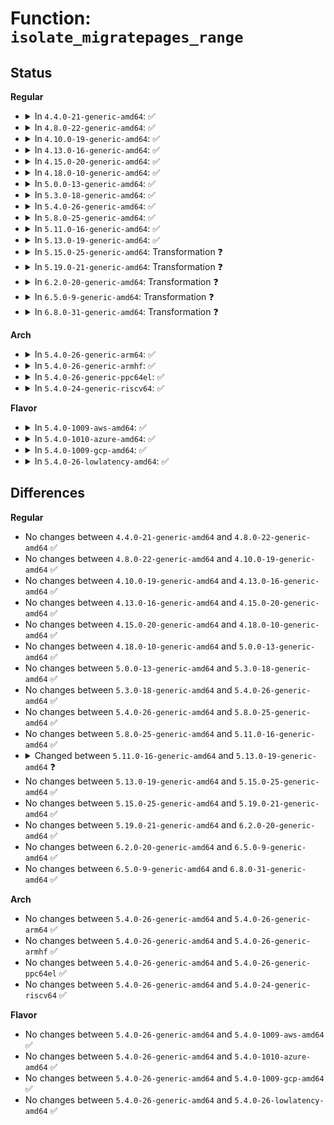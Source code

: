 # Function: <code>isolate_migratepages_range</code>

## Status
<b>Regular</b>
<ul>
<li>
<details>
<summary>In <code>4.4.0-21-generic-amd64</code>: ✅</summary>

```c
long unsigned int isolate_migratepages_range(struct compact_control * cc, long unsigned int start_pfn, long unsigned int end_pfn)
```

```json
{
  "name": "isolate_migratepages_range",
  "collision_type": "Unique Global",
  "inline_type": "No",
  "funcs": [
    {
      "addr": 18446744071580644080,
      "name": "isolate_migratepages_range",
      "external": true,
      "loc": "mm/compaction.c:863",
      "file": "mm/compaction.c",
      "inline": "seen, unknown",
      "caller_inline": [],
      "caller_func": [
        "mm/page_alloc.c:alloc_contig_range"
      ]
    }
  ],
  "symbols": [
    {
      "addr": 18446744071580644080,
      "name": "isolate_migratepages_range",
      "section": ".text",
      "bind": "STB_GLOBAL",
      "size": 196
    }
  ]
}
```
</details>
</li>
<li>
<details>
<summary>In <code>4.8.0-22-generic-amd64</code>: ✅</summary>

```c
long unsigned int isolate_migratepages_range(struct compact_control * cc, long unsigned int start_pfn, long unsigned int end_pfn)
```

```json
{
  "name": "isolate_migratepages_range",
  "collision_type": "Unique Global",
  "inline_type": "No",
  "funcs": [
    {
      "addr": 18446744071580749248,
      "name": "isolate_migratepages_range",
      "external": true,
      "loc": "mm/compaction.c:960",
      "file": "mm/compaction.c",
      "inline": "seen, unknown",
      "caller_inline": [],
      "caller_func": [
        "mm/page_alloc.c:alloc_contig_range"
      ]
    }
  ],
  "symbols": [
    {
      "addr": 18446744071580749248,
      "name": "isolate_migratepages_range",
      "section": ".text",
      "bind": "STB_GLOBAL",
      "size": 236
    }
  ]
}
```
</details>
</li>
<li>
<details>
<summary>In <code>4.10.0-19-generic-amd64</code>: ✅</summary>

```c
long unsigned int isolate_migratepages_range(struct compact_control * cc, long unsigned int start_pfn, long unsigned int end_pfn)
```

```json
{
  "name": "isolate_migratepages_range",
  "collision_type": "Unique Global",
  "inline_type": "No",
  "funcs": [
    {
      "addr": 18446744071580814848,
      "name": "isolate_migratepages_range",
      "external": true,
      "loc": "mm/compaction.c:952",
      "file": "mm/compaction.c",
      "inline": "seen, unknown",
      "caller_inline": [],
      "caller_func": [
        "mm/page_alloc.c:alloc_contig_range"
      ]
    }
  ],
  "symbols": [
    {
      "addr": 18446744071580814848,
      "name": "isolate_migratepages_range",
      "section": ".text",
      "bind": "STB_GLOBAL",
      "size": 193
    }
  ]
}
```
</details>
</li>
<li>
<details>
<summary>In <code>4.13.0-16-generic-amd64</code>: ✅</summary>

```c
long unsigned int isolate_migratepages_range(struct compact_control * cc, long unsigned int start_pfn, long unsigned int end_pfn)
```

```json
{
  "name": "isolate_migratepages_range",
  "collision_type": "Unique Global",
  "inline_type": "No",
  "funcs": [
    {
      "addr": 18446744071580855024,
      "name": "isolate_migratepages_range",
      "external": true,
      "loc": "mm/compaction.c:947",
      "file": "mm/compaction.c",
      "inline": "seen, unknown",
      "caller_inline": [],
      "caller_func": [
        "mm/page_alloc.c:alloc_contig_range"
      ]
    }
  ],
  "symbols": [
    {
      "addr": 18446744071580855024,
      "name": "isolate_migratepages_range",
      "section": ".text",
      "bind": "STB_GLOBAL",
      "size": 193
    }
  ]
}
```
</details>
</li>
<li>
<details>
<summary>In <code>4.15.0-20-generic-amd64</code>: ✅</summary>

```c
long unsigned int isolate_migratepages_range(struct compact_control * cc, long unsigned int start_pfn, long unsigned int end_pfn)
```

```json
{
  "name": "isolate_migratepages_range",
  "collision_type": "Unique Global",
  "inline_type": "No",
  "funcs": [
    {
      "addr": 18446744071580946016,
      "name": "isolate_migratepages_range",
      "external": true,
      "loc": "mm/compaction.c:971",
      "file": "mm/compaction.c",
      "inline": "seen, unknown",
      "caller_inline": [],
      "caller_func": [
        "mm/page_alloc.c:alloc_contig_range"
      ]
    }
  ],
  "symbols": [
    {
      "addr": 18446744071580946016,
      "name": "isolate_migratepages_range",
      "section": ".text",
      "bind": "STB_GLOBAL",
      "size": 193
    }
  ]
}
```
</details>
</li>
<li>
<details>
<summary>In <code>4.18.0-10-generic-amd64</code>: ✅</summary>

```c
long unsigned int isolate_migratepages_range(struct compact_control * cc, long unsigned int start_pfn, long unsigned int end_pfn)
```

```json
{
  "name": "isolate_migratepages_range",
  "collision_type": "Unique Global",
  "inline_type": "No",
  "funcs": [
    {
      "addr": 18446744071581082240,
      "name": "isolate_migratepages_range",
      "external": true,
      "loc": "mm/compaction.c:972",
      "file": "mm/compaction.c",
      "inline": "seen, unknown",
      "caller_inline": [],
      "caller_func": [
        "mm/page_alloc.c:alloc_contig_range"
      ]
    }
  ],
  "symbols": [
    {
      "addr": 18446744071581082240,
      "name": "isolate_migratepages_range",
      "section": ".text",
      "bind": "STB_GLOBAL",
      "size": 194
    }
  ]
}
```
</details>
</li>
<li>
<details>
<summary>In <code>5.0.0-13-generic-amd64</code>: ✅</summary>

```c
long unsigned int isolate_migratepages_range(struct compact_control * cc, long unsigned int start_pfn, long unsigned int end_pfn)
```

```json
{
  "name": "isolate_migratepages_range",
  "collision_type": "Unique Global",
  "inline_type": "No",
  "funcs": [
    {
      "addr": 18446744071581160144,
      "name": "isolate_migratepages_range",
      "external": true,
      "loc": "mm/compaction.c:973",
      "file": "mm/compaction.c",
      "inline": "seen, unknown",
      "caller_inline": [],
      "caller_func": [
        "mm/page_alloc.c:alloc_contig_range"
      ]
    }
  ],
  "symbols": [
    {
      "addr": 18446744071581160144,
      "name": "isolate_migratepages_range",
      "section": ".text",
      "bind": "STB_GLOBAL",
      "size": 194
    }
  ]
}
```
</details>
</li>
<li>
<details>
<summary>In <code>5.3.0-18-generic-amd64</code>: ✅</summary>

```c
long unsigned int isolate_migratepages_range(struct compact_control * cc, long unsigned int start_pfn, long unsigned int end_pfn)
```

```json
{
  "name": "isolate_migratepages_range",
  "collision_type": "Unique Global",
  "inline_type": "No",
  "funcs": [
    {
      "addr": 18446744071581229888,
      "name": "isolate_migratepages_range",
      "external": true,
      "loc": "mm/compaction.c:1084",
      "file": "mm/compaction.c",
      "inline": "seen, unknown",
      "caller_inline": [],
      "caller_func": [
        "mm/page_alloc.c:alloc_contig_range"
      ]
    }
  ],
  "symbols": [
    {
      "addr": 18446744071581229888,
      "name": "isolate_migratepages_range",
      "section": ".text",
      "bind": "STB_GLOBAL",
      "size": 193
    }
  ]
}
```
</details>
</li>
<li>
<details>
<summary>In <code>5.4.0-26-generic-amd64</code>: ✅</summary>

```c
long unsigned int isolate_migratepages_range(struct compact_control * cc, long unsigned int start_pfn, long unsigned int end_pfn)
```

```json
{
  "name": "isolate_migratepages_range",
  "collision_type": "Unique Global",
  "inline_type": "No",
  "funcs": [
    {
      "addr": 18446744071581288480,
      "name": "isolate_migratepages_range",
      "external": true,
      "loc": "mm/compaction.c:1085",
      "file": "mm/compaction.c",
      "inline": "seen, unknown",
      "caller_inline": [],
      "caller_func": [
        "mm/page_alloc.c:alloc_contig_range"
      ]
    }
  ],
  "symbols": [
    {
      "addr": 18446744071581288480,
      "name": "isolate_migratepages_range",
      "section": ".text",
      "bind": "STB_GLOBAL",
      "size": 193
    }
  ]
}
```
</details>
</li>
<li>
<details>
<summary>In <code>5.8.0-25-generic-amd64</code>: ✅</summary>

```c
long unsigned int isolate_migratepages_range(struct compact_control * cc, long unsigned int start_pfn, long unsigned int end_pfn)
```

```json
{
  "name": "isolate_migratepages_range",
  "collision_type": "Unique Global",
  "inline_type": "No",
  "funcs": [
    {
      "addr": 18446744071581480896,
      "name": "isolate_migratepages_range",
      "external": true,
      "loc": "mm/compaction.c:1090",
      "file": "mm/compaction.c",
      "inline": "seen, unknown",
      "caller_inline": [],
      "caller_func": [
        "mm/page_alloc.c:__alloc_contig_migrate_range"
      ]
    }
  ],
  "symbols": [
    {
      "addr": 18446744071581480896,
      "name": "isolate_migratepages_range",
      "section": ".text",
      "bind": "STB_GLOBAL",
      "size": 186
    }
  ]
}
```
</details>
</li>
<li>
<details>
<summary>In <code>5.11.0-16-generic-amd64</code>: ✅</summary>

```c
long unsigned int isolate_migratepages_range(struct compact_control * cc, long unsigned int start_pfn, long unsigned int end_pfn)
```

```json
{
  "name": "isolate_migratepages_range",
  "collision_type": "Unique Global",
  "inline_type": "No",
  "funcs": [
    {
      "addr": 18446744071581522016,
      "name": "isolate_migratepages_range",
      "external": true,
      "loc": "mm/compaction.c:1151",
      "file": "mm/compaction.c",
      "inline": "seen, unknown",
      "caller_inline": [],
      "caller_func": [
        "mm/page_alloc.c:__alloc_contig_migrate_range"
      ]
    }
  ],
  "symbols": [
    {
      "addr": 18446744071581522016,
      "name": "isolate_migratepages_range",
      "section": ".text",
      "bind": "STB_GLOBAL",
      "size": 186
    }
  ]
}
```
</details>
</li>
<li>
<details>
<summary>In <code>5.13.0-19-generic-amd64</code>: ✅</summary>

```c
int isolate_migratepages_range(struct compact_control * cc, long unsigned int start_pfn, long unsigned int end_pfn)
```

```json
{
  "name": "isolate_migratepages_range",
  "collision_type": "Unique Global",
  "inline_type": "No",
  "funcs": [
    {
      "addr": 18446744071581544080,
      "name": "isolate_migratepages_range",
      "external": true,
      "loc": "mm/compaction.c:1186",
      "file": "mm/compaction.c",
      "inline": "seen, unknown",
      "caller_inline": [],
      "caller_func": [
        "mm/page_alloc.c:alloc_contig_range"
      ]
    }
  ],
  "symbols": [
    {
      "addr": 18446744071581544080,
      "name": "isolate_migratepages_range",
      "section": ".text",
      "bind": "STB_GLOBAL",
      "size": 181
    }
  ]
}
```
</details>
</li>
<li>
<details>
<summary>In <code>5.15.0-25-generic-amd64</code>: Transformation ❓</summary>

```c
int isolate_migratepages_range(struct compact_control * cc, long unsigned int start_pfn, long unsigned int end_pfn)
```

```json
{
  "name": "isolate_migratepages_range",
  "collision_type": "Unique Global",
  "inline_type": "No",
  "funcs": [
    {
      "addr": 0,
      "name": "isolate_migratepages_range",
      "external": true,
      "loc": "mm/compaction.c:1180",
      "file": "mm/compaction.c",
      "inline": "seen, unknown",
      "caller_inline": [],
      "caller_func": [
        "mm/page_alloc.c:alloc_contig_range"
      ]
    }
  ],
  "symbols": [
    {
      "addr": 18446744071592196932,
      "name": "isolate_migratepages_range.cold",
      "section": ".text",
      "bind": "STB_LOCAL",
      "size": 35
    },
    {
      "addr": 18446744071581807264,
      "name": "isolate_migratepages_range",
      "section": ".text",
      "bind": "STB_GLOBAL",
      "size": 206
    }
  ]
}
```
</details>
</li>
<li>
<details>
<summary>In <code>5.19.0-21-generic-amd64</code>: Transformation ❓</summary>

```c
int isolate_migratepages_range(struct compact_control * cc, long unsigned int start_pfn, long unsigned int end_pfn)
```

```json
{
  "name": "isolate_migratepages_range",
  "collision_type": "Unique Global",
  "inline_type": "No",
  "funcs": [
    {
      "addr": 0,
      "name": "isolate_migratepages_range",
      "external": true,
      "loc": "mm/compaction.c:1213",
      "file": "mm/compaction.c",
      "inline": "seen, unknown",
      "caller_inline": [],
      "caller_func": [
        "mm/page_alloc.c:__alloc_contig_migrate_range"
      ]
    }
  ],
  "symbols": [
    {
      "addr": 18446744071593973517,
      "name": "isolate_migratepages_range.cold",
      "section": ".text",
      "bind": "STB_LOCAL",
      "size": 37
    },
    {
      "addr": 18446744071582195824,
      "name": "isolate_migratepages_range",
      "section": ".text",
      "bind": "STB_GLOBAL",
      "size": 226
    }
  ]
}
```
</details>
</li>
<li>
<details>
<summary>In <code>6.2.0-20-generic-amd64</code>: Transformation ❓</summary>

```c
int isolate_migratepages_range(struct compact_control * cc, long unsigned int start_pfn, long unsigned int end_pfn)
```

```json
{
  "name": "isolate_migratepages_range",
  "collision_type": "Unique Global",
  "inline_type": "No",
  "funcs": [
    {
      "addr": 0,
      "name": "isolate_migratepages_range",
      "external": true,
      "loc": "mm/compaction.c:1211",
      "file": "mm/compaction.c",
      "inline": "seen, unknown",
      "caller_inline": [],
      "caller_func": [
        "mm/page_alloc.c:__alloc_contig_migrate_range"
      ]
    }
  ],
  "symbols": [
    {
      "addr": 18446744071596030547,
      "name": "isolate_migratepages_range.cold",
      "section": ".text",
      "bind": "STB_LOCAL",
      "size": 37
    },
    {
      "addr": 18446744071582682416,
      "name": "isolate_migratepages_range",
      "section": ".text",
      "bind": "STB_GLOBAL",
      "size": 226
    }
  ]
}
```
</details>
</li>
<li>
<details>
<summary>In <code>6.5.0-9-generic-amd64</code>: Transformation ❓</summary>

```c
int isolate_migratepages_range(struct compact_control * cc, long unsigned int start_pfn, long unsigned int end_pfn)
```

```json
{
  "name": "isolate_migratepages_range",
  "collision_type": "Unique Global",
  "inline_type": "No",
  "funcs": [
    {
      "addr": 0,
      "name": "isolate_migratepages_range",
      "external": true,
      "loc": "mm/compaction.c:1264",
      "file": "mm/compaction.c",
      "inline": "seen, unknown",
      "caller_inline": [],
      "caller_func": [
        "mm/page_alloc.c:__alloc_contig_migrate_range"
      ]
    }
  ],
  "symbols": [
    {
      "addr": 18446744071596552578,
      "name": "isolate_migratepages_range.cold",
      "section": ".text",
      "bind": "STB_LOCAL",
      "size": 37
    },
    {
      "addr": 18446744071582891760,
      "name": "isolate_migratepages_range",
      "section": ".text",
      "bind": "STB_GLOBAL",
      "size": 226
    }
  ]
}
```
</details>
</li>
<li>
<details>
<summary>In <code>6.8.0-31-generic-amd64</code>: Transformation ❓</summary>

```c
int isolate_migratepages_range(struct compact_control * cc, long unsigned int start_pfn, long unsigned int end_pfn)
```

```json
{
  "name": "isolate_migratepages_range",
  "collision_type": "Unique Global",
  "inline_type": "No",
  "funcs": [
    {
      "addr": 0,
      "name": "isolate_migratepages_range",
      "external": true,
      "loc": "mm/compaction.c:1304",
      "file": "mm/compaction.c",
      "inline": "seen, unknown",
      "caller_inline": [],
      "caller_func": [
        "mm/page_alloc.c:__alloc_contig_migrate_range"
      ]
    }
  ],
  "symbols": [
    {
      "addr": 18446744071597456268,
      "name": "isolate_migratepages_range.cold",
      "section": ".text",
      "bind": "STB_LOCAL",
      "size": 37
    },
    {
      "addr": 18446744071583063584,
      "name": "isolate_migratepages_range",
      "section": ".text",
      "bind": "STB_GLOBAL",
      "size": 226
    }
  ]
}
```
</details>
</li>
</ul>
<b>Arch</b>
<ul>
<li>
<details>
<summary>In <code>5.4.0-26-generic-arm64</code>: ✅</summary>

```c
long unsigned int isolate_migratepages_range(struct compact_control * cc, long unsigned int start_pfn, long unsigned int end_pfn)
```

```json
{
  "name": "isolate_migratepages_range",
  "collision_type": "Unique Global",
  "inline_type": "No",
  "funcs": [
    {
      "addr": 18446603336492694712,
      "name": "isolate_migratepages_range",
      "external": true,
      "loc": "mm/compaction.c:1085",
      "file": "mm/compaction.c",
      "inline": "seen, unknown",
      "caller_inline": [],
      "caller_func": [
        "mm/page_alloc.c:alloc_contig_range"
      ]
    }
  ],
  "symbols": [
    {
      "addr": 18446603336492694712,
      "name": "isolate_migratepages_range",
      "section": ".text",
      "bind": "STB_GLOBAL",
      "size": 212
    }
  ]
}
```
</details>
</li>
<li>
<details>
<summary>In <code>5.4.0-26-generic-armhf</code>: ✅</summary>

```c
long unsigned int isolate_migratepages_range(struct compact_control * cc, long unsigned int start_pfn, long unsigned int end_pfn)
```

```json
{
  "name": "isolate_migratepages_range",
  "collision_type": "Unique Global",
  "inline_type": "No",
  "funcs": [
    {
      "addr": 3226533096,
      "name": "isolate_migratepages_range",
      "external": true,
      "loc": "mm/compaction.c:1085",
      "file": "mm/compaction.c",
      "inline": "seen, unknown",
      "caller_inline": [],
      "caller_func": [
        "mm/page_alloc.c:alloc_contig_range"
      ]
    }
  ],
  "symbols": [
    {
      "addr": 3226533096,
      "name": "isolate_migratepages_range",
      "section": ".text",
      "bind": "STB_GLOBAL",
      "size": 240
    }
  ]
}
```
</details>
</li>
<li>
<details>
<summary>In <code>5.4.0-26-generic-ppc64el</code>: ✅</summary>

```c
long unsigned int isolate_migratepages_range(struct compact_control * cc, long unsigned int start_pfn, long unsigned int end_pfn)
```

```json
{
  "name": "isolate_migratepages_range",
  "collision_type": "Unique Global",
  "inline_type": "No",
  "funcs": [
    {
      "addr": 13835058055286027184,
      "name": "isolate_migratepages_range",
      "external": true,
      "loc": "mm/compaction.c:1085",
      "file": "mm/compaction.c",
      "inline": "seen, unknown",
      "caller_inline": [],
      "caller_func": [
        "mm/page_alloc.c:alloc_contig_range"
      ]
    }
  ],
  "symbols": [
    {
      "addr": 13835058055286027184,
      "name": "isolate_migratepages_range",
      "section": ".text",
      "bind": "STB_GLOBAL",
      "size": 352
    }
  ]
}
```
</details>
</li>
<li>
<details>
<summary>In <code>5.4.0-24-generic-riscv64</code>: ✅</summary>

```c
long unsigned int isolate_migratepages_range(struct compact_control * cc, long unsigned int start_pfn, long unsigned int end_pfn)
```

```json
{
  "name": "isolate_migratepages_range",
  "collision_type": "Unique Global",
  "inline_type": "No",
  "funcs": [
    {
      "addr": 18446743936272697140,
      "name": "isolate_migratepages_range",
      "external": true,
      "loc": "mm/compaction.c:1085",
      "file": "mm/compaction.c",
      "inline": "seen, unknown",
      "caller_inline": [],
      "caller_func": [
        "mm/page_alloc.c:alloc_contig_range"
      ]
    }
  ],
  "symbols": [
    {
      "addr": 18446743936272697140,
      "name": "isolate_migratepages_range",
      "section": ".text",
      "bind": "STB_GLOBAL",
      "size": 178
    }
  ]
}
```
</details>
</li>
</ul>
<b>Flavor</b>
<ul>
<li>
<details>
<summary>In <code>5.4.0-1009-aws-amd64</code>: ✅</summary>

```c
long unsigned int isolate_migratepages_range(struct compact_control * cc, long unsigned int start_pfn, long unsigned int end_pfn)
```

```json
{
  "name": "isolate_migratepages_range",
  "collision_type": "Unique Global",
  "inline_type": "No",
  "funcs": [
    {
      "addr": 18446744071581257328,
      "name": "isolate_migratepages_range",
      "external": true,
      "loc": "mm/compaction.c:1085",
      "file": "mm/compaction.c",
      "inline": "seen, unknown",
      "caller_inline": [],
      "caller_func": [
        "mm/page_alloc.c:alloc_contig_range"
      ]
    }
  ],
  "symbols": [
    {
      "addr": 18446744071581257328,
      "name": "isolate_migratepages_range",
      "section": ".text",
      "bind": "STB_GLOBAL",
      "size": 193
    }
  ]
}
```
</details>
</li>
<li>
<details>
<summary>In <code>5.4.0-1010-azure-amd64</code>: ✅</summary>

```c
long unsigned int isolate_migratepages_range(struct compact_control * cc, long unsigned int start_pfn, long unsigned int end_pfn)
```

```json
{
  "name": "isolate_migratepages_range",
  "collision_type": "Unique Global",
  "inline_type": "No",
  "funcs": [
    {
      "addr": 18446744071581203984,
      "name": "isolate_migratepages_range",
      "external": true,
      "loc": "mm/compaction.c:1085",
      "file": "mm/compaction.c",
      "inline": "seen, unknown",
      "caller_inline": [],
      "caller_func": [
        "mm/page_alloc.c:alloc_contig_range"
      ]
    }
  ],
  "symbols": [
    {
      "addr": 18446744071581203984,
      "name": "isolate_migratepages_range",
      "section": ".text",
      "bind": "STB_GLOBAL",
      "size": 193
    }
  ]
}
```
</details>
</li>
<li>
<details>
<summary>In <code>5.4.0-1009-gcp-amd64</code>: ✅</summary>

```c
long unsigned int isolate_migratepages_range(struct compact_control * cc, long unsigned int start_pfn, long unsigned int end_pfn)
```

```json
{
  "name": "isolate_migratepages_range",
  "collision_type": "Unique Global",
  "inline_type": "No",
  "funcs": [
    {
      "addr": 18446744071581248528,
      "name": "isolate_migratepages_range",
      "external": true,
      "loc": "mm/compaction.c:1085",
      "file": "mm/compaction.c",
      "inline": "seen, unknown",
      "caller_inline": [],
      "caller_func": [
        "mm/page_alloc.c:alloc_contig_range"
      ]
    }
  ],
  "symbols": [
    {
      "addr": 18446744071581248528,
      "name": "isolate_migratepages_range",
      "section": ".text",
      "bind": "STB_GLOBAL",
      "size": 193
    }
  ]
}
```
</details>
</li>
<li>
<details>
<summary>In <code>5.4.0-26-lowlatency-amd64</code>: ✅</summary>

```c
long unsigned int isolate_migratepages_range(struct compact_control * cc, long unsigned int start_pfn, long unsigned int end_pfn)
```

```json
{
  "name": "isolate_migratepages_range",
  "collision_type": "Unique Global",
  "inline_type": "No",
  "funcs": [
    {
      "addr": 18446744071581312144,
      "name": "isolate_migratepages_range",
      "external": true,
      "loc": "mm/compaction.c:1085",
      "file": "mm/compaction.c",
      "inline": "seen, unknown",
      "caller_inline": [],
      "caller_func": [
        "mm/page_alloc.c:alloc_contig_range"
      ]
    }
  ],
  "symbols": [
    {
      "addr": 18446744071581312144,
      "name": "isolate_migratepages_range",
      "section": ".text",
      "bind": "STB_GLOBAL",
      "size": 193
    }
  ]
}
```
</details>
</li>
</ul>

## Differences
<b>Regular</b>
<ul>
<li>
No changes between <code>4.4.0-21-generic-amd64</code> and <code>4.8.0-22-generic-amd64</code> ✅
</li>
<li>
No changes between <code>4.8.0-22-generic-amd64</code> and <code>4.10.0-19-generic-amd64</code> ✅
</li>
<li>
No changes between <code>4.10.0-19-generic-amd64</code> and <code>4.13.0-16-generic-amd64</code> ✅
</li>
<li>
No changes between <code>4.13.0-16-generic-amd64</code> and <code>4.15.0-20-generic-amd64</code> ✅
</li>
<li>
No changes between <code>4.15.0-20-generic-amd64</code> and <code>4.18.0-10-generic-amd64</code> ✅
</li>
<li>
No changes between <code>4.18.0-10-generic-amd64</code> and <code>5.0.0-13-generic-amd64</code> ✅
</li>
<li>
No changes between <code>5.0.0-13-generic-amd64</code> and <code>5.3.0-18-generic-amd64</code> ✅
</li>
<li>
No changes between <code>5.3.0-18-generic-amd64</code> and <code>5.4.0-26-generic-amd64</code> ✅
</li>
<li>
No changes between <code>5.4.0-26-generic-amd64</code> and <code>5.8.0-25-generic-amd64</code> ✅
</li>
<li>
No changes between <code>5.8.0-25-generic-amd64</code> and <code>5.11.0-16-generic-amd64</code> ✅
</li>
<li>
<details>
<summary>Changed between <code>5.11.0-16-generic-amd64</code> and <code>5.13.0-19-generic-amd64</code> ❓</summary>
<ul>
<li>
<b>Return type changed. </b>
<code>long unsigned int</code> ➡️ <code>int</code>
</li>
</ul>
</details>
</li>
<li>
No changes between <code>5.13.0-19-generic-amd64</code> and <code>5.15.0-25-generic-amd64</code> ✅
</li>
<li>
No changes between <code>5.15.0-25-generic-amd64</code> and <code>5.19.0-21-generic-amd64</code> ✅
</li>
<li>
No changes between <code>5.19.0-21-generic-amd64</code> and <code>6.2.0-20-generic-amd64</code> ✅
</li>
<li>
No changes between <code>6.2.0-20-generic-amd64</code> and <code>6.5.0-9-generic-amd64</code> ✅
</li>
<li>
No changes between <code>6.5.0-9-generic-amd64</code> and <code>6.8.0-31-generic-amd64</code> ✅
</li>
</ul>
<b>Arch</b>
<ul>
<li>
No changes between <code>5.4.0-26-generic-amd64</code> and <code>5.4.0-26-generic-arm64</code> ✅
</li>
<li>
No changes between <code>5.4.0-26-generic-amd64</code> and <code>5.4.0-26-generic-armhf</code> ✅
</li>
<li>
No changes between <code>5.4.0-26-generic-amd64</code> and <code>5.4.0-26-generic-ppc64el</code> ✅
</li>
<li>
No changes between <code>5.4.0-26-generic-amd64</code> and <code>5.4.0-24-generic-riscv64</code> ✅
</li>
</ul>
<b>Flavor</b>
<ul>
<li>
No changes between <code>5.4.0-26-generic-amd64</code> and <code>5.4.0-1009-aws-amd64</code> ✅
</li>
<li>
No changes between <code>5.4.0-26-generic-amd64</code> and <code>5.4.0-1010-azure-amd64</code> ✅
</li>
<li>
No changes between <code>5.4.0-26-generic-amd64</code> and <code>5.4.0-1009-gcp-amd64</code> ✅
</li>
<li>
No changes between <code>5.4.0-26-generic-amd64</code> and <code>5.4.0-26-lowlatency-amd64</code> ✅
</li>
</ul>
